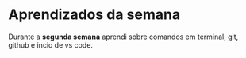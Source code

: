 # Aprendizados da semana
Durante a **segunda semana** aprendi sobre comandos em terminal, git, github e incio de vs code.